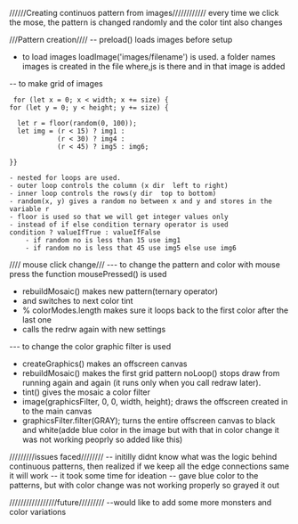 //////Creating continuos pattern from images////////////
every time we click the mose, the pattern is changed randomly and the color tint also changes

///Pattern creation////
-- preload() loads images before setup
  - to load images loadImage('images/filename') is used. a folder names images is created in the file where,js is there and in that image is added

  -- to make grid of images 
    
     for (let x = 0; x < width; x += size) {
    for (let y = 0; y < height; y += size) {
   
      let r = floor(random(0, 100));
      let img = (r < 15) ? img1 :
                (r < 30) ? img4 :
                (r < 45) ? img5 : img6;

    }}

    - nested for loops are used.
    - outer loop controls the column (x dir  left to right)
    - inner loop controls the rows(y dir  top to bottom)
    - random(x, y) gives a random no between x and y and stores in the variable r
    - floor is used so that we will get integer values only
    - instead of if else condition ternary operator is used
    condition ? valueIfTrue : valueIfFalse 
        - if random no is less than 15 use img1 
        - if random no is less that 45 use img5 else use img6

//// mouse click change///
--- to change the pattern and color with mouse press the function mousePressed() is used
  - rebuildMosaic() makes new pattern(ternary operator)
  - and switches to next color tint
  - % colorModes.length makes sure it loops back to the first color after the last one
  - calls the redrw again with new settings

  --- to change the color graphic filter is used
   - createGraphics() makes an offscreen canvas
   - rebuildMosaic() makes the first grid pattern
   noLoop() stops draw from running again and again (it runs only when you call redraw later).
   - tint() gives the mosaic a color filter
   - image(graphicsFilter, 0, 0, width, height); draws the offscreen created in to the main canvas
   - graphicsFilter.filter(GRAY); turns the entire offscreen canvas to black and white(adde blue color in the image but with that in color change it was not working peoprly so added like this)

   /////////issues faced////////
   -- initilly didnt know what was the logic behind continuous patterns, then realized if we keep all the edge connections same it will work
   -- it took some time for ideation
   -- gave blue color to the patterns, but with color change was not working properly so grayed it out

   /////////////////future/////////
   --would like to add some more monsters and color variations
